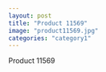 ```yaml
---
layout: post
title: "Product 11569"
image: "product11569.jpg"
categories: "category1"
---
```

Product 11569
